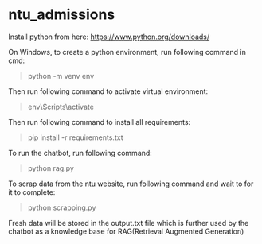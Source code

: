 # ntu_admissions

Install python from here: https://www.python.org/downloads/

On Windows, to create a python environment, run following command in cmd:

> python -m venv env

Then run following command to activate virtual environment:

> env\Scripts\activate

Then run following command to install all requirements:

> pip install -r requirements.txt

To run the chatbot, run following command:

> python rag.py

To scrap data from the ntu website, run following command and wait to for it to complete:

> python scrapping.py

Fresh data will be stored in the output.txt file which is further used by the chatbot as a knowledge base for RAG(Retrieval Augmented Generation)
